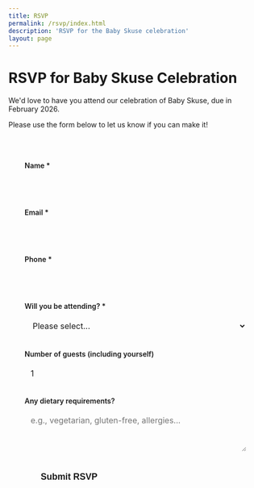 ```yaml
---
title: RSVP
permalink: /rsvp/index.html
description: 'RSVP for the Baby Skuse celebration'
layout: page
---
```


# RSVP for Baby Skuse Celebration

We'd love to have you attend our celebration of Baby Skuse, due in February 2026.

Please use the form below to let us know if you can make it!

<form data-static-form-name="rsvp" class="rsvp-form" id="rsvpForm">
  <div class="form-group">
    <label for="name">Name *</label>
    <input type="text" id="name" name="name" required>
  </div>

  <div class="form-group">
    <label for="email">Email *</label>
    <input type="email" id="email" name="email" required>
  </div>

  <div class="form-group">
    <label for="phone">Phone *</label>
    <input type="phone" id="phone" name="phone" required>
  </div>

  <div class="form-group">
    <label for="attending">Will you be attending? *</label>
    <select id="attending" name="attending" required>
      <option value="">Please select...</option>
      <option value="yes">Yes, I'll be there!</option>
      <option value="no">Sorry, I can't make it</option>
    </select>
  </div>

  <div class="form-group">
    <label for="guests">Number of guests (including yourself)</label>
    <input type="number" id="guests" name="guests" min="1" max="5" value="1">
  </div>

  <div class="form-group">
    <label for="dietary">Any dietary requirements?</label>
    <textarea id="dietary" name="dietary" rows="3" placeholder="e.g., vegetarian, gluten-free, allergies..."></textarea>
  </div>

  <button type="submit" class="submit-btn" id="submitBtn">Submit RSVP</button>
</form>

<div id="messageContainer" class="message-container" style="display: none;">
  <div id="messageContent" class="message-content"></div>
</div>

<style>
.rsvp-form {
  max-width: 600px;
  margin: 2rem auto;
  padding: 2rem;
  background: var(--color-bg-secondary);
  border-radius: var(--border-radius);
  box-shadow: var(--shadow);
}

.form-group {
  margin-bottom: 1.5rem;
}

.form-group label {
  display: block;
  margin-bottom: 0.5rem;
  font-weight: 600;
  color: var(--color-text);
}

.form-group input,
.form-group select,
.form-group textarea {
  width: 100%;
  padding: 0.75rem;
  border: 2px solid var(--color-border);
  border-radius: var(--border-radius);
  background: var(--color-bg);
  color: var(--color-text);
  font-family: inherit;
  font-size: 1rem;
}

.form-group input:focus,
.form-group select:focus,
.form-group textarea:focus {
  outline: none;
  border-color: var(--color-primary);
  box-shadow: 0 0 0 3px rgba(var(--color-primary-rgb), 0.1);
}

.submit-btn {
  background: var(--color-primary);
  color: var(--color-light);
  border: none;
  padding: 1rem 2rem;
  border-radius: var(--border-radius);
  font-size: 1.1rem;
  font-weight: 600;
  cursor: pointer;
  transition: background-color 0.2s ease;
}

.submit-btn:hover {
  background: var(--color-primary-dark);
}

.submit-btn:active {
  transform: translateY(1px);
}

.message-container {
  margin-top: 2rem;
  padding: 1.5rem;
  border-radius: var(--border-radius);
  text-align: center;
}

.message-content {
  font-size: 1.1rem;
  font-weight: 600;
}

.message-success {
  background: #d4edda;
  color: #155724;
  border: 1px solid #c3e6cb;
}

.message-error {
  background: #f8d7da;
  color: #721c24;
  border: 1px solid #f5c6cb;
}

.submit-btn:disabled {
  opacity: 0.6;
  cursor: not-allowed;
}
</style>

<script>
document.addEventListener('DOMContentLoaded', function() {
  const form = document.getElementById('rsvpForm');
  const submitBtn = document.getElementById('submitBtn');
  const messageContainer = document.getElementById('messageContainer');
  const messageContent = document.getElementById('messageContent');

  form.addEventListener('submit', async function(e) {
    e.preventDefault();
    
    // Disable submit button and show loading state
    submitBtn.disabled = true;
    submitBtn.textContent = 'Submitting...';
    
    // Hide any previous messages
    messageContainer.style.display = 'none';
    
    try {
      // Get form data
      const formData = new FormData(form);
      
      // Submit form using fetch
      const response = await fetch('/api/rsvp', {
        method: 'POST',
        body: formData
      });
      
      const result = await response.text();
      
      if (response.ok) {
        // Show success message
        showMessage(result, 'success');
        // Reset form
        form.reset();
      } else {
        // Show error message
        showMessage(result, 'error');
      }
    } catch (error) {
      console.error('Error submitting form:', error);
      showMessage('Sorry, there was an error submitting your RSVP. Please try again.', 'error');
    } finally {
      // Re-enable submit button
      submitBtn.disabled = false;
      submitBtn.textContent = 'Submit RSVP';
    }
  });
  
  function showMessage(message, type) {
    messageContent.innerHTML = message;
    messageContainer.className = `message-container message-${type}`;
    messageContainer.style.display = 'block';
    
    // Scroll to message
    messageContainer.scrollIntoView({ behavior: 'smooth', block: 'center' });
  }
});
</script>
